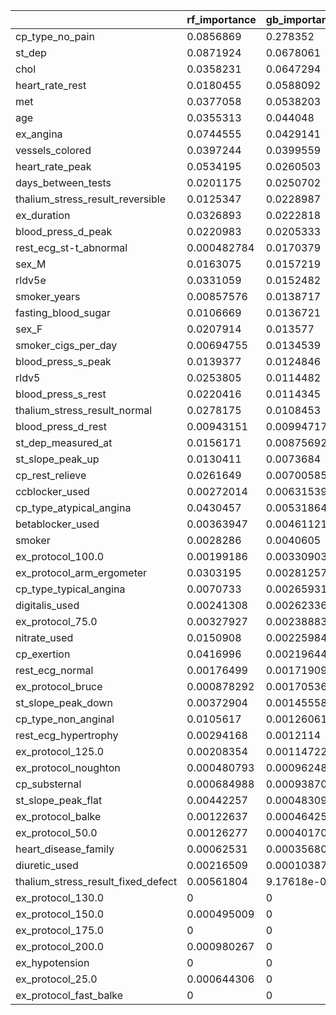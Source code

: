 |                                    |   rf_importance |   gb_importance |   linear_coef |
|------------------------------------|-----------------|-----------------|---------------|
| cp_type_no_pain                    |     0.0856869   |     0.278352    |  -2.47661e+12 |
| st_dep                             |     0.0871924   |     0.0678061   |   0.0922101   |
| chol                               |     0.0358231   |     0.0647294   |  -3.74519e-05 |
| heart_rate_rest                    |     0.0180455   |     0.0588092   |   0.000119266 |
| met                                |     0.0377058   |     0.0538203   |  -0.000983114 |
| age                                |     0.0355313   |     0.044048    |   0.00196663  |
| ex_angina                          |     0.0744555   |     0.0429141   |   0.108855    |
| vessels_colored                    |     0.0397244   |     0.0399559   |   0.134829    |
| heart_rate_peak                    |     0.0534195   |     0.0260503   |  -0.00153154  |
| days_between_tests                 |     0.0201175   |     0.0250702   |  -1.55359e-06 |
| thalium_stress_result_reversible   |     0.0125347   |     0.0228987   |   8.2082e+12  |
| ex_duration                        |     0.0326893   |     0.0222818   |   0.00802879  |
| blood_press_d_peak                 |     0.0220983   |     0.0205333   |   0.00212997  |
| rest_ecg_st-t_abnormal             |     0.000482784 |     0.0170379   |  -9.68686e+12 |
| sex_M                              |     0.0163075   |     0.0157219   |   7.69658e+08 |
| rldv5e                             |     0.0331059   |     0.0152482   |  -0.00622872  |
| smoker_years                       |     0.00857576  |     0.0138717   |   0.000264783 |
| fasting_blood_sugar                |     0.0106669   |     0.0136721   |   0.0607289   |
| sex_F                              |     0.0207914   |     0.013577    |   7.69658e+08 |
| smoker_cigs_per_day                |     0.00694755  |     0.0134539   |   0.00128697  |
| blood_press_s_peak                 |     0.0139377   |     0.0124846   |   0.00109074  |
| rldv5                              |     0.0253805   |     0.0114482   |   0.00383605  |
| blood_press_s_rest                 |     0.0220416   |     0.0114345   |  -0.00076865  |
| thalium_stress_result_normal       |     0.0278175   |     0.0108453   |   8.2082e+12  |
| blood_press_d_rest                 |     0.00943151  |     0.00994717  |  -0.00194831  |
| st_dep_measured_at                 |     0.0156171   |     0.00875692  |   0.0181099   |
| st_slope_peak_up                   |     0.0130411   |     0.0073684   |   2.11945e+13 |
| cp_rest_relieve                    |     0.0261649   |     0.00700585  |   0.0666004   |
| ccblocker_used                     |     0.00272014  |     0.00631539  |   0.0640519   |
| cp_type_atypical_angina            |     0.0430457   |     0.00531864  |  -2.47661e+12 |
| betablocker_used                   |     0.00363947  |     0.00461121  |   0.0399327   |
| smoker                             |     0.0028286   |     0.0040605   |   0.0870232   |
| ex_protocol_100.0                  |     0.00199186  |     0.00330903  |   6.39937e+12 |
| ex_protocol_arm_ergometer          |     0.0303195   |     0.00281257  |   6.39937e+12 |
| cp_type_typical_angina             |     0.0070733   |     0.00265931  |  -2.47661e+12 |
| digitalis_used                     |     0.00241308  |     0.00262336  |  -0.1331      |
| ex_protocol_75.0                   |     0.00327927  |     0.00238883  |   6.39937e+12 |
| nitrate_used                       |     0.0150908   |     0.00225984  |   0.0431863   |
| cp_exertion                        |     0.0416996   |     0.00219644  |  -0.0609065   |
| rest_ecg_normal                    |     0.00176499  |     0.00171909  |  -9.68686e+12 |
| ex_protocol_bruce                  |     0.000878292 |     0.00170536  |   6.39937e+12 |
| st_slope_peak_down                 |     0.00372904  |     0.00145558  |   2.11945e+13 |
| cp_type_non_anginal                |     0.0105617   |     0.00126061  |  -2.47661e+12 |
| rest_ecg_hypertrophy               |     0.00294168  |     0.0012114   |  -9.68686e+12 |
| ex_protocol_125.0                  |     0.00208354  |     0.00114722  |   6.39937e+12 |
| ex_protocol_noughton               |     0.000480793 |     0.000962485 |   6.39937e+12 |
| cp_substernal                      |     0.000684988 |     0.000938709 |  -0.148164    |
| st_slope_peak_flat                 |     0.00442257  |     0.000483097 |   2.11945e+13 |
| ex_protocol_balke                  |     0.00122637  |     0.000464256 |   6.39937e+12 |
| ex_protocol_50.0                   |     0.00126277  |     0.000401708 |   6.39937e+12 |
| heart_disease_family               |     0.00062531  |     0.000356801 |   0.0354066   |
| diuretic_used                      |     0.00216509  |     0.000103876 |  -0.106356    |
| thalium_stress_result_fixed_defect |     0.00561804  |     9.17618e-05 |   8.2082e+12  |
| ex_protocol_130.0                  |     0           |     0           |   6.39937e+12 |
| ex_protocol_150.0                  |     0.000495009 |     0           |   6.39937e+12 |
| ex_protocol_175.0                  |     0           |     0           |   6.39937e+12 |
| ex_protocol_200.0                  |     0.000980267 |     0           |   6.39937e+12 |
| ex_hypotension                     |     0           |     0           |   0.258366    |
| ex_protocol_25.0                   |     0.000644306 |     0           |   6.39937e+12 |
| ex_protocol_fast_balke             |     0           |     0           |   6.39937e+12 |